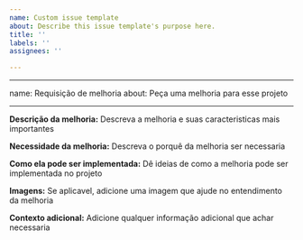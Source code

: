 ```yaml
---
name: Custom issue template
about: Describe this issue template's purpose here.
title: ''
labels: ''
assignees: ''

---
```


---
name: Requisição de melhoria
about: Peça uma melhoria para esse projeto

---

**Descrição da melhoria:**
Descreva a melhoria e suas caracteristicas mais importantes

**Necessidade da melhoria:**
Descreva o porquê da melhoria ser necessaria

**Como ela pode ser implementada:**
Dê ideias de como a melhoria pode ser implementada no projeto

**Imagens:**
Se aplicavel, adicione uma imagem que ajude no entendimento da melhoria

**Contexto adicional:**
Adicione qualquer informação adicional que achar necessaria

